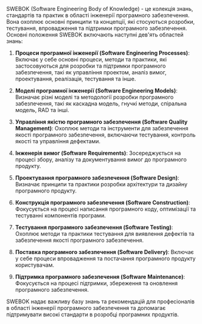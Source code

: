 SWEBOK (Software Engineering Body of Knowledge) - це колекція знань, стандартів та практик в області інженерії програмного забезпечення. Вона охоплює основні принципи та концепції, які стосуються розробки, тестування, впровадження та підтримки програмного забезпечення. Основні положення SWEBOK включають наступні дев'ять областей знань:

1. **Процеси програмної інженерії (Software Engineering Processes)**:
   Включає у себе основні процеси, методи та практики, які застосовуються для розробки та підтримки програмного забезпечення, такі як управління проектом, аналіз вимог, проектування, реалізація, тестування та інше.

2. **Моделі програмної інженерії (Software Engineering Models)**:
   Визначає різні моделі та методології розробки програмного забезпечення, такі як каскадна модель, гнучкі методи, спіральна модель, RAD та інші.

3. **Управління якістю програмного забезпечення (Software Quality Management)**:
   Охоплює методи та інструменти для забезпечення якості програмного забезпечення, включаючи тестування, контроль якості та управління дефектами.

4. **Інженерія вимог (Software Requirements)**:
   Зосереджується на процесі збору, аналізу та документування вимог до програмного продукту.

5. **Проектування програмного забезпечення (Software Design)**:
   Визначає принципи та практики розробки архітектури та дизайну програмного продукту.

6. **Конструкція програмного забезпечення (Software Construction)**:
   Фокусується на процесі написання програмного коду, оптимізації та тестуванні компонентів програми.

7. **Тестування програмного забезпечення (Software Testing)**:
   Охоплює методи та практики тестування для виявлення дефектів та забезпечення якості програмного забезпечення.

8. **Поставка програмного забезпечення (Software Delivery)**:
   Включає у себе процеси впровадження та постачання програмного продукту користувачам.

9. **Підтримка програмного забезпечення (Software Maintenance)**:
   Фокусується на процесі підтримки, збереження та оновлення програмного забезпечення.

SWEBOK надає важливу базу знань та рекомендацій для професіоналів в області інженерії програмного забезпечення та допомагає підтримувати високі стандарти в розробці програмних продуктів.
